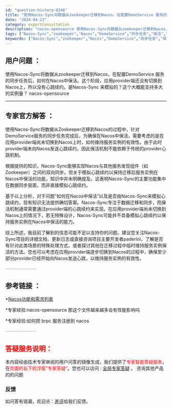 ```yaml
---
id: "question-history-8246"
title: "使用Nacos-Sync将数据从zookeeper迁移到Nacos，在配置DemoService 服务的同步任务后，如何在Nacos中保活。这个阶段，应用provider端还没有切换到Nacos上，所以没有心跳续约。是Nacos-Sync 来模拟的？这个大概能支持多大的实例量？ nacos-opensource"
date: "2024-04-23"
category: expertConsultation
description: "nacos-opensource 使用Nacos-Sync将数据从zookeeper迁移到Nacos，在配置DemoService 服务的同步任务后，如何在Nacos中保活。这个阶段，应用provider端还没有切换到Nacos上，所以没有心跳续约。是Nacos-Sync 来模拟的？这个大概能支持多大的实例量？"
tags: ["Nacos-Sync","zookeeper","Nacos","DemoService","同步任务","保活","应用provider端","心跳续约","模拟","实例量"]
keywords: ["Nacos-Sync","zookeeper","Nacos","DemoService","同步任务","保活","应用provider端","心跳续约","模拟","实例量"]
---
```


## 用户问题 ： 
 使用Nacos-Sync将数据从zookeeper迁移到Nacos，在配置DemoService 服务的同步任务后，如何在Nacos中保活。这个阶段，应用provider端还没有切换到Nacos上，所以没有心跳续约。是Nacos-Sync 来模拟的？这个大概能支持多大的实例量？ nacos-opensource 

---------------
## 专家官方解答 ：

使用Nacos-Sync将数据从Zookeeper迁移到Nacos的过程中，针对DemoService服务的同步任务完成后，为确保在Nacos中保活，需要考虑的是在应用provider端尚未切换到Nacos上时，如何维持服务实例的有效性。由于此时provider端未向Nacos发送心跳续约，因此保活机制不能依赖于传统的provider心跳机制。

根据提供的知识，Nacos-Sync能够实现Nacos与其他服务发现组件（如Zookeeper）之间的双向同步。但关于模拟心跳续约以保持迁移后服务实例在Nacos中保活的功能，知识中并未明确提及。这表明Nacos-Sync的主要功能集中在数据同步层面，而非直接模拟心跳续约。

基于以上分析，对于问题“如何在Nacos中保活”以及是否由Nacos-Sync来模拟心跳续约，现有知识无法提供确切答案。Nacos-Sync专注于数据迁移和同步，而保活机制通常需要通过provider端的心跳续约来实现。在应用provider端尚未切换到Nacos上的情况下，若无特殊设计，Nacos-Sync可能并不具备模拟心跳续约以保持服务实例在Nacos中保活的能力。

综上所述，我目前了解到的信息可能不足以支持你的问题。建议您关注Nacos-Sync项目的详细文档、更新日志或直接咨询项目主要开发者paderlol，了解是否有针对此类场景的特殊处理方式，或者探讨其他在迁移过程中临时维持服务实例保活的方法。您也可以考虑在应用provider端逐步切换到Nacos的过程中，确保至少部分provider已经开始向Nacos发送心跳，以维持服务实例的有效性。


<font color="#949494">---------------</font> 


## 参考链接 ：

*[Nacos功能和需求列表](https://nacos.io/docs/latest/archive/feature-list)
 
 *专家经验:nacos-opensource 那这个文件越来越多会有性能影响吗 
 
 *专家经验:如何把 brpc 服务注册到 nacos 


 <font color="#949494">---------------</font> 
 


## <font color="#FF0000">答疑服务说明：</font> 

本内容经由技术专家审阅的用户问答的镜像生成，我们提供了<font color="#FF0000">专家智能答疑服务</font>，在<font color="#FF0000">页面的右下的浮窗”专家答疑“</font>。您也可以访问 : [全局专家答疑](https://opensource.alibaba.com/chatBot) 。 咨询其他产品的的问题

### 反馈
如问答有错漏，欢迎点：[差评](https://ai.nacos.io/user/feedbackByEnhancerGradePOJOID?enhancerGradePOJOId=11560)给我们反馈。
